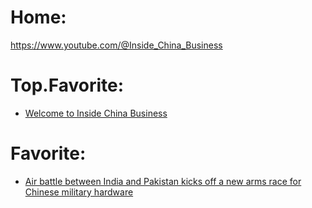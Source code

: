 # Home:
https://www.youtube.com/@Inside_China_Business

# Top.Favorite:
- [Welcome to Inside China Business](https://youtu.be/cMYDrtGgmtQ)

# Favorite:
- [Air battle between India and Pakistan kicks off a new arms race for Chinese military hardware](https://youtu.be/lrcXKEj1a34)
